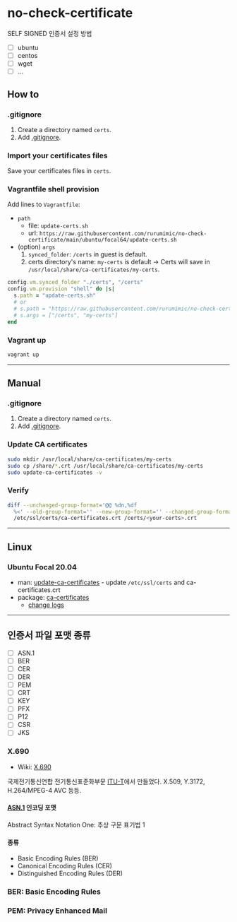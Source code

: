 # no-check-certificate

SELF SIGNED 인증서 설정 방법

- [ ] ubuntu
- [ ] centos
- [ ] wget
- [ ] ...

## How to

### .gitignore

1. Create a directory named `certs`.
1. Add [.gitignore](ubuntu/focal64/certs/.gitignore).

### Import your certificates files

Save your certificates files in `certs`.

### Vagrantfile shell provision

Add lines to `Vagrantfile`:

- `path`
  - file: `update-certs.sh`
  - url: `https://raw.githubusercontent.com/rurumimic/no-check-certificate/main/ubuntu/focal64/update-certs.sh`
- (option) `args`
  1. `synced_folder`: `/certs` in guest is default.
  1. certs directory's name: `my-certs` is default → Certs will save in `/usr/local/share/ca-certificates/my-certs`.

```ruby
config.vm.synced_folder "./certs", "/certs"
config.vm.provision "shell" do |s|
  s.path = "update-certs.sh" 
  # or
  # s.path = "https://raw.githubusercontent.com/rurumimic/no-check-certificate/main/ubuntu/focal64/update-certs.sh"
  # s.args = ["/certs", "my-certs"]
end
```

### Vagrant up

```bash
vagrant up
```

---

## Manual

### .gitignore

1. Create a directory named `certs`.
1. Add [.gitignore](ubuntu/focal64/certs/.gitignore).

### Update CA certificates

```bash
sudo mkdir /usr/local/share/ca-certificates/my-certs
sudo cp /share/*.crt /usr/local/share/ca-certificates/my-certs
sudo update-ca-certificates -v
```

### Verify

```bash
diff --unchanged-group-format='@@ %dn,%df 
  %<' --old-group-format='' --new-group-format='' --changed-group-format='' \
  /etc/ssl/certs/ca-certificates.crt /certs/<your-certs>.crt
```

---

## Linux

### Ubuntu Focal 20.04

- man: [update-ca-certificates](http://manpages.ubuntu.com/manpages/focal/man8/update-ca-certificates.8.html) - update `/etc/ssl/certs` and ca-certificates.crt
- package: [ca-certificates](https://packages.ubuntu.com/focal/ca-certificates)
  - [change logs](https://launchpad.net/ubuntu/+source/ca-certificates/+changelog)

---

## 인증서 파일 포맷 종류

- [ ] ASN.1
- [ ] BER
- [ ] CER
- [ ] DER
- [ ] PEM
- [ ] CRT
- [ ] KEY
- [ ] PFX
- [ ] P12
- [ ] CSR
- [ ] JKS

### X.690

- Wiki: [X.690](https://en.wikipedia.org/wiki/X.690)

국제전기통신연합 전기통신표준화부문 [ITU-T](https://en.wikipedia.org/wiki/ITU-T)에서 만들었다. X.509, Y.3172, H.264/MPEG-4 AVC 등등.

#### [ASN.1](https://en.wikipedia.org/wiki/ASN.1) 인코딩 포맷

Abstract Syntax Notation One: 추상 구문 표기법 1

#### 종류

- Basic Encoding Rules (BER)
- Canonical Encoding Rules (CER)
- Distinguished Encoding Rules (DER)

### BER: Basic Encoding Rules

### PEM: Privacy Enhanced Mail
